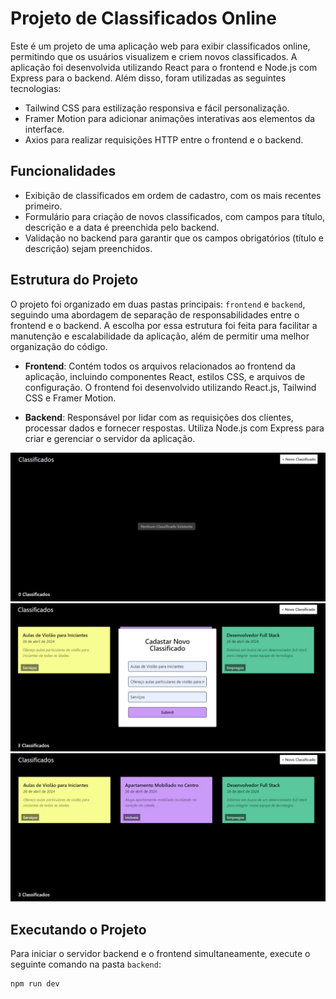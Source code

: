 # Projeto de Classificados Online

Este é um projeto de uma aplicação web para exibir classificados online, permitindo que os usuários visualizem e criem novos classificados. A aplicação foi desenvolvida utilizando React para o frontend e Node.js com Express para o backend. Além disso, foram utilizadas as seguintes tecnologias:

- Tailwind CSS para estilização responsiva e fácil personalização.
- Framer Motion para adicionar animações interativas aos elementos da interface.
- Axios para realizar requisições HTTP entre o frontend e o backend.

## Funcionalidades

- Exibição de classificados em ordem de cadastro, com os mais recentes primeiro.
- Formulário para criação de novos classificados, com campos para título, descrição e a data é preenchida pelo backend.
- Validação no backend para garantir que os campos obrigatórios (título e descrição) sejam preenchidos.

## Estrutura do Projeto

O projeto foi organizado em duas pastas principais: `frontend` e `backend`, seguindo uma abordagem de separação de responsabilidades entre o frontend e o backend. A escolha por essa estrutura foi feita para facilitar a manutenção e escalabilidade da aplicação, além de permitir uma melhor organização do código.

- **Frontend**: Contém todos os arquivos relacionados ao frontend da aplicação, incluindo componentes React, estilos CSS, e arquivos de configuração. O frontend foi desenvolvido utilizando React.js, Tailwind CSS e Framer Motion.

- **Backend**: Responsável por lidar com as requisições dos clientes, processar dados e fornecer respostas. Utiliza Node.js com Express para criar e gerenciar o servidor da aplicação.

![Descrição da imagem](./frontend/img/imgProjeto1.jpeg)
![Descrição da imagem](./frontend/img/imgProjeto2.jpeg)
![Descrição da imagem](./frontend/img/imgProjeto3.jpeg)


## Executando o Projeto

Para iniciar o servidor backend e o frontend simultaneamente, execute o seguinte comando na pasta `backend`:

```bash
npm run dev
